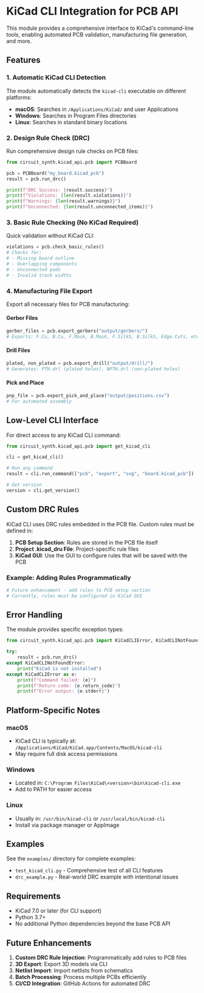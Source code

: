 # KiCad CLI Integration for PCB API

This module provides a comprehensive interface to KiCad's command-line tools, enabling automated PCB validation, manufacturing file generation, and more.

## Features

### 1. Automatic KiCad CLI Detection
The module automatically detects the `kicad-cli` executable on different platforms:
- **macOS**: Searches in `/Applications/KiCad/` and user Applications
- **Windows**: Searches in Program Files directories
- **Linux**: Searches in standard binary locations

### 2. Design Rule Check (DRC)
Run comprehensive design rule checks on PCB files:
```python
from circuit_synth.kicad_api.pcb import PCBBoard

pcb = PCBBoard("my_board.kicad_pcb")
result = pcb.run_drc()

print(f"DRC Success: {result.success}")
print(f"Violations: {len(result.violations)}")
print(f"Warnings: {len(result.warnings)}")
print(f"Unconnected: {len(result.unconnected_items)}")
```

### 3. Basic Rule Checking (No KiCad Required)
Quick validation without KiCad CLI:
```python
violations = pcb.check_basic_rules()
# Checks for:
# - Missing board outline
# - Overlapping components
# - Unconnected pads
# - Invalid track widths
```

### 4. Manufacturing File Export
Export all necessary files for PCB manufacturing:

#### Gerber Files
```python
gerber_files = pcb.export_gerbers("output/gerbers/")
# Exports: F.Cu, B.Cu, F.Mask, B.Mask, F.SilkS, B.SilkS, Edge.Cuts, etc.
```

#### Drill Files
```python
plated, non_plated = pcb.export_drill("output/drill/")
# Generates: PTH.drl (plated holes), NPTH.drl (non-plated holes)
```

#### Pick and Place
```python
pnp_file = pcb.export_pick_and_place("output/positions.csv")
# For automated assembly
```

## Low-Level CLI Interface

For direct access to any KiCad CLI command:

```python
from circuit_synth.kicad_api.pcb import get_kicad_cli

cli = get_kicad_cli()

# Run any command
result = cli.run_command(["pcb", "export", "svg", "board.kicad_pcb"])

# Get version
version = cli.get_version()
```

## Custom DRC Rules

KiCad CLI uses DRC rules embedded in the PCB file. Custom rules must be defined in:

1. **PCB Setup Section**: Rules are stored in the PCB file itself
2. **Project .kicad_dru File**: Project-specific rule files
3. **KiCad GUI**: Use the GUI to configure rules that will be saved with the PCB

### Example: Adding Rules Programmatically
```python
# Future enhancement - add rules to PCB setup section
# Currently, rules must be configured in KiCad GUI
```

## Error Handling

The module provides specific exception types:

```python
from circuit_synth.kicad_api.pcb import KiCadCLIError, KiCadCLINotFoundError

try:
    result = pcb.run_drc()
except KiCadCLINotFoundError:
    print("KiCad is not installed")
except KiCadCLIError as e:
    print(f"Command failed: {e}")
    print(f"Return code: {e.return_code}")
    print(f"Error output: {e.stderr}")
```

## Platform-Specific Notes

### macOS
- KiCad CLI is typically at: `/Applications/KiCad/KiCad.app/Contents/MacOS/kicad-cli`
- May require full disk access permissions

### Windows
- Located in: `C:\Program Files\KiCad\<version>\bin\kicad-cli.exe`
- Add to PATH for easier access

### Linux
- Usually in: `/usr/bin/kicad-cli` or `/usr/local/bin/kicad-cli`
- Install via package manager or AppImage

## Examples

See the `examples/` directory for complete examples:
- `test_kicad_cli.py` - Comprehensive test of all CLI features
- `drc_example.py` - Real-world DRC example with intentional issues

## Requirements

- KiCad 7.0 or later (for CLI support)
- Python 3.7+
- No additional Python dependencies beyond the base PCB API

## Future Enhancements

1. **Custom DRC Rule Injection**: Programmatically add rules to PCB files
2. **3D Export**: Export 3D models via CLI
3. **Netlist Import**: Import netlists from schematics
4. **Batch Processing**: Process multiple PCBs efficiently
5. **CI/CD Integration**: GitHub Actions for automated DRC
